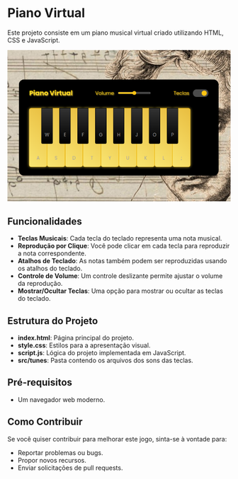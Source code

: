 # Piano Virtual

Este projeto consiste em um piano musical virtual criado utilizando HTML, CSS e JavaScript.

![Screenshot do Projeto](print.png)

## Funcionalidades

- **Teclas Musicais**: Cada tecla do teclado representa uma nota musical.
- **Reprodução por Clique**: Você pode clicar em cada tecla para reproduzir a nota correspondente.
- **Atalhos de Teclado**: As notas também podem ser reproduzidas usando os atalhos do teclado.
- **Controle de Volume**: Um controle deslizante permite ajustar o volume da reprodução.
- **Mostrar/Ocultar Teclas**: Uma opção para mostrar ou ocultar as teclas do teclado.

## Estrutura do Projeto

- **index.html**: Página principal do projeto.
- **style.css**: Estilos para a apresentação visual.
- **script.js**: Lógica do projeto implementada em JavaScript.
- **src/tunes**: Pasta contendo os arquivos dos sons das teclas.

## Pré-requisitos

- Um navegador web moderno.

## Como Contribuir

Se você quiser contribuir para melhorar este jogo, sinta-se à vontade para:

- Reportar problemas ou bugs.
- Propor novos recursos.
- Enviar solicitações de pull requests.
